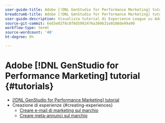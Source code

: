 ```yaml
---
user-guide-title: Adobe [!DNL GenStudio for Performance Marketing] tutorial
breadcrumb-title: Adobe [!DNL GenStudio for Performance Marketing] tutorial
user-guide-description: Visualizza tutorial di Experience League su Adobe [!DNL GenStudio for Performance Marketing], una soluzione end-to-end per accelerare e semplificare la supply chain di contenuti con intelligenza artificiale generativa e automazione intelligente.
source-git-commit: 6ed3e02f8c8f8d5992476a309631e0108de99a98
workflow-type: tm+mt
source-wordcount: '40'
ht-degree: 0%

---
```



# Adobe [!DNL GenStudio for Performance Marketing] tutorial {#tutorials}

+ [[!DNL GenStudio for Performance Marketing] tutorial](overview.md)
+ Creazione di esperienze {#creating-experiences}
   + [Creare e-mail di marketing sul marchio](./creating-experiences/creating-on-brand-emails.md)
   + [Creare meta-annunci sul marchio](./creating-experiences/creating-on-meta-ads.md)
